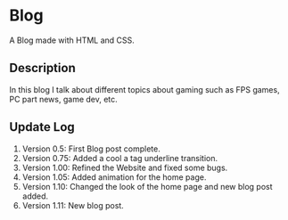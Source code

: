 # Blog
A Blog made with HTML and CSS.

## Description
In this blog I talk about different topics about gaming 
such as FPS games, PC part news, game dev, etc. 

## Update Log
1. Version 0.5: First Blog post complete.
2. Version 0.75: Added a cool a tag underline transition.
3. Version 1.00: Refined the Website and fixed some bugs. 
3. Version 1.05: Added animation for the home page.
4. Version 1.10: Changed the look of the home page and new blog post added.
5. Version 1.11: New blog post.
